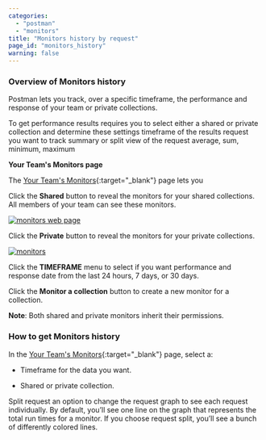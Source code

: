 ```yaml
---
categories:
  - "postman"
  - "monitors"
title: "Monitors history by request"
page_id: "monitors_history"
warning: false
---
```


### Overview of Monitors history

Postman lets you track, over a specific timeframe, the performance and response of your team or private collections. 

To get performance results requires you to select either a shared or private collection and determine these settings
timeframe of the results
request you want to track
summary or split view of the request
average, sum, minimum, maximum

**Your Team's Monitors page**


The [Your Team's Monitors](https://monitor.getpostman.com/){:target="_blank"} page lets you 

Click the **Shared** button to reveal the monitors for your shared collections. All members of your team can see these monitors. 

[![monitors web page](https://s3.amazonaws.com/postman-static-getpostman-com/postman-docs/monitorHistory-monitorsWebPage.png)](https://s3.amazonaws.com/postman-static-getpostman-com/postman-docs/monitorHistory-monitorsWebPage.png)

Click the **Private** button to reveal the monitors for your private collections. 

[![monitors ](https://s3.amazonaws.com/postman-static-getpostman-com/postman-docs/monitor-private-view.png)](https://s3.amazonaws.com/postman-static-getpostman-com/postman-docs/monitor-private-view.png)

Click the **TIMEFRAME** menu to select if you want performance and response date from the last
24 hours, 7 days, or 30 days.

Click the **Monitor a collection** button to create a new monitor for a collection.


**Note**: Both shared and private monitors inherit their permissions.


### How to get Monitors history

In the [Your Team's Monitors](https://monitor.getpostman.com/){:target="_blank"} page, select a:

* Timeframe for the data you want.

* Shared or private collection.



Split request
an option to change the request graph to see each request individually. By default, you’ll see one line on the graph that represents the total run times for a monitor. If you choose request split, you’ll see a bunch of differently colored lines.






